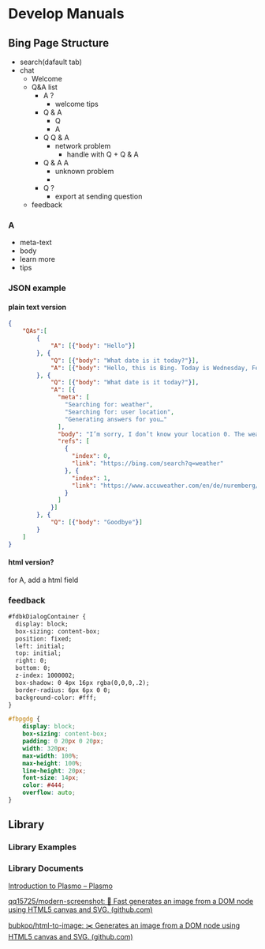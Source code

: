 # Develop Manuals

## Bing Page Structure

- search(dafault tab)
- chat
  - Welcome
  - Q&A list
    - A ?
      - welcome tips
    - Q & A
      - Q
      - A
    - Q Q & A
      - network problem
        - handle with Q + Q & A
    - Q & A A
      - unknown problem
      - 
    - Q ?
      - export at sending question
  - feedback

### A

- meta-text
- body
- learn more
- tips

### JSON example

#### plain text version

```json
{
    "QAs":[
        {
            "A": [{"body": "Hello"}]
        }, {
            "Q": [{"body": "What date is it today?"}],
            "A": [{"body": "Hello, this is Bing. Today is Wednesday, February 15, 2023."}]
        }, {
            "Q": [{"body": "What date is it today?"}],
            "A": [{
              "meta": [
                "Searching for: weather",
                "Searching for: user location",
                "Generating answers for you…"
              ],
              "body": "I’m sorry, I don’t know your location 0. The weather depends on where you are. You can try searching for the weather in your city or country. 1",
              "refs": [
                {
                  "index": 0,
                  "link": "https://bing.com/search?q=weather"
                }, {
                  "index": 1,
                  "link": "https://www.accuweather.com/en/de/nuremberg/90402/weather-forecast/167559"
                }
              ]
            }]
        }, {
            "Q": [{"body": "Goodbye"}]
        }
    ]
}
```

#### html version?

for A, add a html field

### feedback

```html
#fdbkDialogContainer {
  display: block;
  box-sizing: content-box;
  position: fixed;
  left: initial;
  top: initial;
  right: 0;
  bottom: 0;
  z-index: 1000002;
  box-shadow: 0 4px 16px rgba(0,0,0,.2);
  border-radius: 6px 6px 0 0;
  background-color: #fff;
}
```

```css
#fbpgdg {
    display: block;
    box-sizing: content-box;
    padding: 0 20px 0 20px;
    width: 320px;
    max-width: 100%;
    max-height: 100%;
    line-height: 20px;
    font-size: 14px;
    color: #444;
    overflow: auto;
}
```

## Library

### Library Examples



### Library Documents

[Introduction to Plasmo – Plasmo](https://docs.plasmo.com/)

[qq15725/modern-screenshot: 📸 Fast generates an image from a DOM node using HTML5 canvas and SVG. (github.com)](https://github.com/qq15725/modern-screenshot)

[bubkoo/html-to-image: ✂️ Generates an image from a DOM node using HTML5 canvas and SVG. (github.com)](https://github.com/bubkoo/html-to-image)
